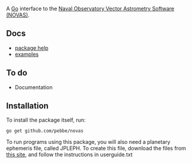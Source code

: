 A [Go](http://golang.org/) interface to the [Naval Observatory Vector Astrometry Software (NOVAS)](http://aa.usno.navy.mil/software/novas/).

## Docs

 * [package help](http://godoc.org/github.com/pebbe/novas)
 * [examples](https://github.com/pebbe/novas/tree/master/examples)

## To do

 * Documentation

## Installation

To install the package itself, run:

    go get github.com/pebbe/novas

To run programs using this package, you will also need a planetary
ephemeris file, called JPLEPH. To create this file, download the files
from [this site](ftp://ssd.jpl.nasa.gov/pub/eph/planets/fortran/),
and follow the instructions in userguide.txt
